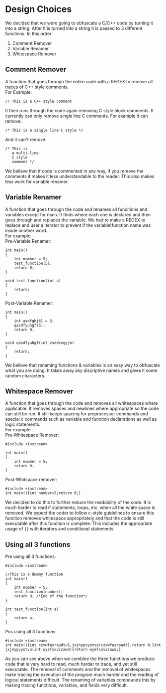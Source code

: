 # Design Choices
We decided that we were going to obfuscate a C/C++ code by turning it into a string. After it is turned into a string it is passed to 3 different functions. In this order: <br>
1. Comment Remover
2. Variable Renamer
3. Whitespace Remover
## Comment Remover
A function that goes through the entire code with a REGEX to remove all traces of C++ style comments.<br>
For Example:<br>
```
// This is a C++ style comment 
```
It then runs through the code again removing C style block comments. It currently can only remove single line C comments. 
For example it can remove:
```
/* This is a single line C style */
```
And it can't remove:
```
/* This is 
   a multi-line
   C style
   comment */
```
We believe that if code is commented in any way, if you remove the comments it makes it less understandable to the reader. This also makes less work for variable renamer.
## Variable Renamer
A function that goes through the code and renames all funcitions and variables except for main. It finds where each one is declared and then goes through and replaces the variable. We had to make a REGEX to replace and user a iterator to prevent if the variable\function name was inside another word. <br>
For example:<br>
Pre-Variable Renamer: <br>
```
int main()
{
    int number = 5;
    test_function(5);
    return 0;
}

void test_function(int a)
{
    return;
}
```
Post-Variable Renamer: <br>
```
int main()
{
    int asdfghjkl = 5;
    qasdfyuhgf(5);
    return 0;
}

void qasdfyuhgf(int zsedcvgyjm)
{
    return;
}
```
We believe that renaming functions & variables is an easy way to obfuscate what you are doing. It takes away any discriptive names and gives it some random characters. 
## Whitespace Remover
A function that goes through the code and removes all whitespaces where applicable. It removes spaces and newlines where appropriate so the code can still be run. It still keeps spacing for preprocessor commands and special c commands such as variable and function declarations as well as logic statements.<br>
For example:<br>
Pre-Whitespace Remover: <br>
```
#include <iostream>

int main()
{
    int number = 5;
    return 0;
}

```
Post-Whitspace remover: <br>
```
#include <iostream>
int main(){int number=5;return 0;}
```
We decided to do this to further reduce the readability of the code. It is much harder to read if statements, loops, etc. when all the white space is removed. We expect the coder to follow c-style guidelines to ensure this function removes whitespace appropriately and that the code is still executable after this function is complete. This includes the appropriate usage of `{}` with iterators and conditional statements.
## Using all 3 functions
Pre using all 3 functions: <br>
```
#include <iostream>

//This is a dummy function
int main()
{
    int number = 5;
    test_function(number);
    return 0; /*End of the function*/
}

int test_function(int a)
{
    return a;
}
```
Pos using all 3 functions: <br>
```
#include <iostream>
int main(){int czxwfasraudt=5;jxjnypvyotvo(czxwfasraudt);return 0;}int jxjnypvyotvo(int wyefsxvizawd){return wyefsxvizawd;}
```
As you can see above when we combine the three functions we produce code that is very hard to read, much harder to trace, and yet still executable. The removal of comments and the removal of whitespaces make tracing the execution of the program much harder and the reading of logical statements difficult. The renaming of variables compounds this by making tracing functions, variables, and fields very difficult.
